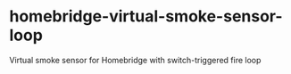 # homebridge-virtual-smoke-sensor-loop
Virtual smoke sensor for Homebridge with switch-triggered fire loop
